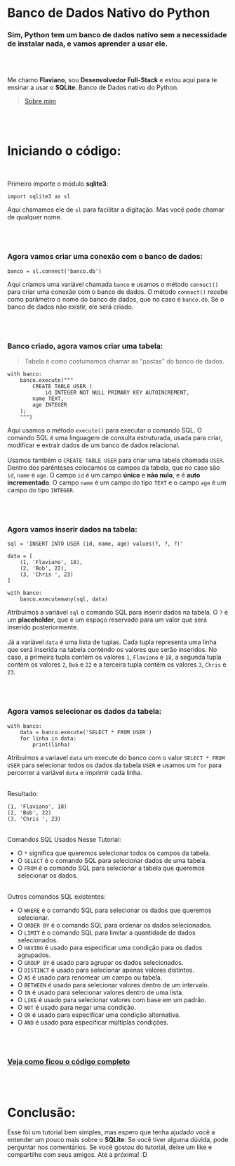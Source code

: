 # Banco de Dados Nativo do Python

### **Sim**, Python tem um banco de dados **nativo** sem a necessidade de instalar **nada**, e vamos aprender a usar ele.

<br>
<br>

Me chamo **Flaviano**, sou **Desenvolvedor Full-Stack** e estou aqui para te ensinar a usar o **SQLite**. Banco de Dados nativo do Python.
> [Sobre mim](https://github.com/Flaviano-Rodrigues/sobre-mim#sobre-mim)


<br>
<br>

# Iniciando o código:

<br>

Primeiro importe o módulo **sqlite3**:

    import sqlite3 as sl

Aqui chamamos ele de `sl` para facilitar a digitação. Mas você pode chamar de qualquer nome.

<br>
<br>

### Agora vamos criar uma conexão com o banco de dados:

    banco = sl.connect('banco.db')

Aqui criamos uma variável chamada `banco` e usamos o método `connect()` para criar uma conexão com o banco de dados. O método `connect()` recebe como parâmetro o nome do banco de dados, que no caso é `banco.db`. Se o banco de dados não existir, ele será criado.

<br>
<br>

### Banco criado, agora vamos criar uma tabela:
> Tabela é como costumamos chamar as "pastas" do banco de dados.
    
    with banco:
        banco.execute("""
            CREATE TABLE USER (
                id INTEGER NOT NULL PRIMARY KEY AUTOINCREMENT,
            name TEXT,
            age INTEGER
        );
        """)

Aqui usamos o método `execute()` para executar o comando SQL. O comando SQL é uma linguagem de consulta estruturada, usada para criar, modificar e extrair dados de um banco de dados relacional. 
<br><br>
Usamos também o `CREATE TABLE USER` para criar uma tabela chamada `USER`. Dentro dos parênteses colocamos os campos da tabela, que no caso são `id`, `name` e `age`. O campo `id` é um campo **único** e **não nulo**, e é **auto incrementado**. O campo `name` é um campo do tipo `TEXT` e o campo `age` é um campo do tipo `INTEGER`.

<br>
<br>

### Agora vamos inserir dados na tabela:

    sql = 'INSERT INTO USER (id, name, age) values(?, ?, ?)'

    data = [
        (1, 'Flaviano', 18),
        (2, 'Bob', 22),
        (3, 'Chris ', 23)
    ]

    with banco:
        banco.executemany(sql, data)

Atribuímos a variável `sql` o comando SQL para inserir dados na tabela. O `?` é um **placeholder**, que é um espaço reservado para um valor que será inserido posteriormente.
<br><br>
Já a variável `data` é uma lista de tuplas. Cada tupla representa uma linha que será inserida na tabela conténdo os valores que serão inseridos. No caso, a primeira tupla contém os valores `1`, `Flaviano` e `18`, a segunda tupla contém os valores `2`, `Bob` e `22` e a terceira tupla contém os valores `3`, `Chris` e `23`.

<br>
<br>

### Agora vamos selecionar os dados da tabela:

    with banco:
        data = banco.execute('SELECT * FROM USER')
        for linha in data:
            print(linha)


Atribuímos a variavel `data` um execute do banco com o valor `SELECT * FROM USER` para selecionar todos os dados da tabela `USER` e usamos um `for` para percorrer a variável `data` e imprimir cada linha.

<br>
Resultado:

    (1, 'Flaviano', 18)
    (2, 'Bob', 22)
    (3, 'Chris ', 23)


<br>
Comandos SQL Usados Nesse Tutorial:

- O `*` significa que queremos selecionar todos os campos da tabela.
- O `SELECT` é o comando SQL para selecionar dados de uma tabela.
- O `FROM` é o comando SQL para selecionar a tabela que queremos selecionar os dados.


<br>
Outros comandos SQL existentes:

- O `WHERE` é o comando SQL para selecionar os dados que queremos selecionar.
- O `ORDER BY` é o comando SQL para ordenar os dados selecionados.
- O `LIMIT` é o comando SQL para limitar a quantidade de dados selecionados.
- O `HAVING` é usado para especificar uma condição para os dados agrupados.
- O `GROUP BY` é usado para agrupar os dados selecionados.
- O `DISTINCT` é usado para selecionar apenas valores distintos.
- O `AS` é usado para renomear um campo ou tabela.
- O `BETWEEN` é usado para selecionar valores dentro de um intervalo.
- O `IN` é usado para selecionar valores dentro de uma lista.
- O `LIKE` é usado para selecionar valores com base em um padrão.
- O `NOT` é usado para negar uma condição.
- O `OR` é usado para especificar uma condição alternativa.
- O `AND` é usado para especificar múltiplas condições.


<br>
<br>

### **[Veja como ficou o código completo](https://github.com/Flaviano-Rodrigues/Python/blob/master/main.py)**

<br>
<br>

# Conclusão:


Esse foi um tutorial bem simples, mas espero que tenha ajudado você a entender um pouco mais sobre o **SQLite**. Se você tiver alguma dúvida, pode perguntar nos comentários. Se você gostou do tutorial, deixe um like e compartilhe com seus amigos. Até a próxima! :D
